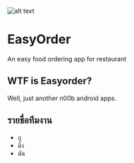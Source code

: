 ![alt text](https://raw.githubusercontent.com/maxmacstn/EasyOrder/master/app/src/main/res/mipmap-xhdpi/ic_launcher_easyicon.png?token=AS27iTn52dwC7Ng4RjdRnMpPu5gfygThks5aDQj4wA%3D%3D)

# EasyOrder
An easy food ordering app for restaurant

## WTF is Easyorder?
Well, just another n00b android apps.

## รายชื่อทีมงาน
- กู
- มึง
- มัน
